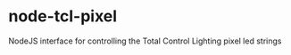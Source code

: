 node-tcl-pixel
==============

NodeJS interface for controlling the Total Control Lighting pixel led strings
